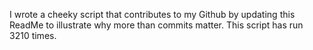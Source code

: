 I wrote a cheeky script that contributes to my Github by updating this ReadMe to illustrate why more than commits matter. This script has run 3210 times.